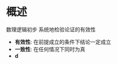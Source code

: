 # 概述
数理逻辑初步
系统地检验论证的有效性
- **有效性**: 在前提成立的条件下结论一定成立
- **一致性**: 在任何情况下同时为真
- **d**

<!--stackedit_data:
eyJoaXN0b3J5IjpbLTE4MTgwNjM5MjgsMTMwMzgwODcwOCw5Nz
k1OTQwODgsLTE4Nzk2MDAxMTksMTAzMjc5ODM2M119
-->